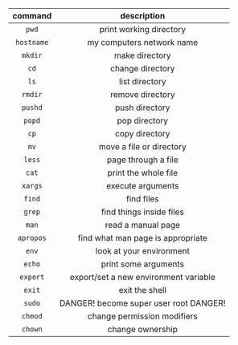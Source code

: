 command | description
:---: | :---:
`pwd` | print working directory
`hostname` | my computers network name
`mkdir` | make directory
`cd` | change directory
`ls` | list directory
`rmdir` | remove directory
`pushd` | push directory
`popd` | pop directory
`cp` | copy directory
`mv` | move a file or directory
`less` | page through a file
`cat` | print the whole file
`xargs` | execute arguments
`find` | find files
`grep` | find things inside files
`man` | read a manual page
`apropos` | find what man page is appropriate
`env` | look at your environment
`echo` | print some arguments
`export` | export/set a new environment variable
`exit` | exit the shell
`sudo` | DANGER! become super user root DANGER!
`chmod` | change permission modifiers
`chown` | change ownership 
